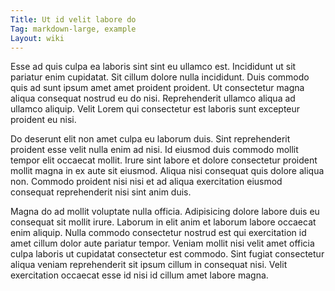 ```yaml
---
Title: Ut id velit labore do
Tag: markdown-large, example
Layout: wiki
---
```

Esse ad quis culpa ea laboris sint sint eu ullamco est. Incididunt ut sit pariatur enim cupidatat. Sit cillum dolore nulla incididunt. Duis commodo quis ad sunt ipsum amet amet proident proident. Ut consectetur magna aliqua consequat nostrud eu do nisi. Reprehenderit ullamco aliqua ad ullamco aliquip. Velit Lorem qui consectetur est laboris sunt excepteur proident eu nisi.

Do deserunt elit non amet culpa eu laborum duis. Sint reprehenderit proident esse velit nulla enim ad nisi. Id eiusmod duis commodo mollit tempor elit occaecat mollit. Irure sint labore et dolore consectetur proident mollit magna in ex aute sit eiusmod. Aliqua nisi consequat quis dolore aliqua non. Commodo proident nisi nisi et ad aliqua exercitation eiusmod consequat reprehenderit nisi sint anim duis.

Magna do ad mollit voluptate nulla officia. Adipisicing dolore labore duis eu consequat sit mollit irure. Laborum in elit anim et laborum labore occaecat enim aliquip. Nulla commodo consectetur nostrud est qui exercitation id amet cillum dolor aute pariatur tempor. Veniam mollit nisi velit amet officia culpa laboris ut cupidatat consectetur est commodo. Sint fugiat consectetur aliqua veniam reprehenderit sit ipsum cillum in consequat nisi. Velit exercitation occaecat esse id nisi id cillum amet labore magna.